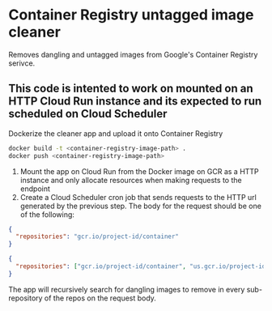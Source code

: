 # Container Registry untagged image cleaner

Removes dangling and untagged images from Google's Container Registry serivce.

This code is intented to work on mounted on an HTTP Cloud Run instance and its expected to run scheduled on Cloud Scheduler
---

Dockerize the cleaner app and upload it onto Container Registry

```bash
docker build -t <container-registry-image-path> .
docker push <container-registry-image-path>
```

1. Mount the app on Cloud Run from the Docker image on GCR as a HTTP instance and only allocate resources when making requests to the endpoint
2. Create a Cloud Scheduler cron job that sends requests to the HTTP url generated by the previous step. The body for the request should be one of the following:

```json
{
  "repositories": "gcr.io/project-id/container"
}
```

```json
{
  "repositories": ["gcr.io/project-id/container", "us.gcr.io/project-id/container"]
}
```

The app will recursively search for dangling images to remove in every sub-repository of the repos on the request body.
